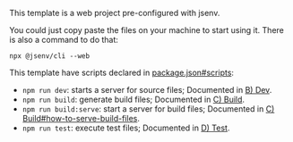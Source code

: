 This template is a web project pre-configured with jsenv.

You could just copy paste the files on your machine to start using it. There is also a command to do that:

```console
npx @jsenv/cli --web
```

This template have scripts declared in [package.json#scripts](./package.json#L6):

- `npm run dev`: starts a server for source files; Documented in [B) Dev](../../../../md/users/b_dev/b_dev.md).
- `npm run build`: generate build files; Documented in [C) Build](../../../../md/users/c_build/c_build.md).
- `npm run build:serve`: start a server for build files; Documented in [C) Build#how-to-serve-build-files](../../../../md/users/c_build/c_build.md#3-how-to-serve-build-files).
- `npm run test`: execute test files; Documented in [D) Test](../../../../md/users/d_test/d_test.md).
